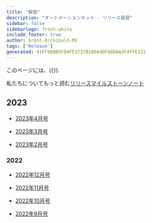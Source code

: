 ```yaml
---
title: "解放"
description: "オートメーションキット - リリース履歴"
sidebar: false
sidebarlogo: fresh-white
include_footer: true
author: Grant-Archibald-MS
tags: ['Release']
generated: 91FF96BB5FB4FF2737B1A0A4DF66DAA2F4FFE122
---
```


このページには、{{<product-name>}}.

私たちについてもっと読む[リリースマイルストーンノート](/ja/releases/milestones)

## 2023

- [2023年4月号](/ja/releases/april-2023)

- [2023年3月号](/ja/releases/march-2023)

- [2023年2月号](/ja/releases/february-2023)

### 2022

- [2022年12月号](/ja/releases/december-2022)

- [2022年11月号](/ja/releases/november-2022)

- [2022年10月号](/ja/releases/october-2022)

- [2022年9月号](/ja/releases/september-2022)
